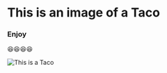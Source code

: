 # This is an image of a Taco
### Enjoy 
😆😆😆😆

![This is a Taco](https://us.123rf.com/450wm/larryrains/larryrains1606/larryrains160601364/57935327-taco.jpg?ver=6)
